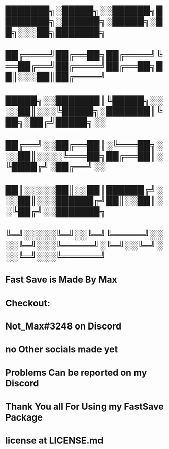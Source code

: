 # ███████╗░█████╗░░██████╗████████╗░██████╗░█████╗░██╗░░░██╗███████╗
# ██╔════╝██╔══██╗██╔════╝╚══██╔══╝██╔════╝██╔══██╗██║░░░██║██╔════╝
# █████╗░░███████║╚█████╗░░░░██║░░░╚█████╗░███████║╚██╗░██╔╝█████╗░░
# ██╔══╝░░██╔══██║░╚═══██╗░░░██║░░░░╚═══██╗██╔══██║░╚████╔╝░██╔══╝░░
# ██║░░░░░██║░░██║██████╔╝░░░██║░░░██████╔╝██║░░██║░░╚██╔╝░░███████╗
# ╚═╝░░░░░╚═╝░░╚═╝╚═════╝░░░░╚═╝░░░╚═════╝░╚═╝░░╚═╝░░░╚═╝░░░╚══════╝

# Fast Save is Made By Max

# Checkout:
# Not_Max#3248 on Discord
# no Other socials made yet

# Problems Can be reported on my Discord

# Thank You all For Using my FastSave Package

# license at LICENSE.md